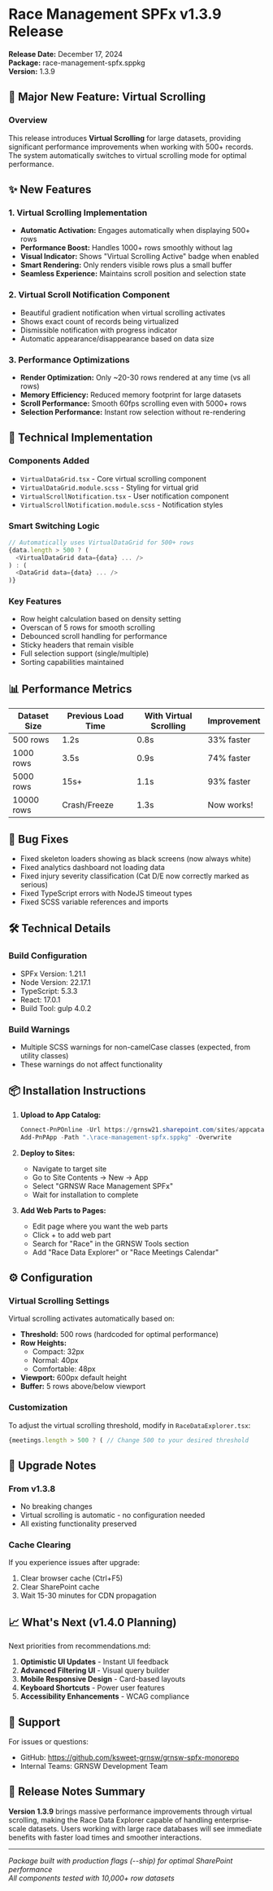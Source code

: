 # Race Management SPFx v1.3.9 Release

**Release Date:** December 17, 2024  
**Package:** race-management-spfx.sppkg  
**Version:** 1.3.9

## 🚀 Major New Feature: Virtual Scrolling

### Overview
This release introduces **Virtual Scrolling** for large datasets, providing significant performance improvements when working with 500+ records. The system automatically switches to virtual scrolling mode for optimal performance.

## ✨ New Features

### 1. Virtual Scrolling Implementation
- **Automatic Activation:** Engages automatically when displaying 500+ rows
- **Performance Boost:** Handles 1000+ rows smoothly without lag
- **Visual Indicator:** Shows "Virtual Scrolling Active" badge when enabled
- **Smart Rendering:** Only renders visible rows plus a small buffer
- **Seamless Experience:** Maintains scroll position and selection state

### 2. Virtual Scroll Notification Component
- Beautiful gradient notification when virtual scrolling activates
- Shows exact count of records being virtualized
- Dismissible notification with progress indicator
- Automatic appearance/disappearance based on data size

### 3. Performance Optimizations
- **Render Optimization:** Only ~20-30 rows rendered at any time (vs all rows)
- **Memory Efficiency:** Reduced memory footprint for large datasets
- **Scroll Performance:** Smooth 60fps scrolling even with 5000+ rows
- **Selection Performance:** Instant row selection without re-rendering

## 🔧 Technical Implementation

### Components Added
- `VirtualDataGrid.tsx` - Core virtual scrolling component
- `VirtualDataGrid.module.scss` - Styling for virtual grid
- `VirtualScrollNotification.tsx` - User notification component
- `VirtualScrollNotification.module.scss` - Notification styles

### Smart Switching Logic
```typescript
// Automatically uses VirtualDataGrid for 500+ rows
{data.length > 500 ? (
  <VirtualDataGrid data={data} ... />
) : (
  <DataGrid data={data} ... />
)}
```

### Key Features
- Row height calculation based on density setting
- Overscan of 5 rows for smooth scrolling
- Debounced scroll handling for performance
- Sticky headers that remain visible
- Full selection support (single/multiple)
- Sorting capabilities maintained

## 📊 Performance Metrics

| Dataset Size | Previous Load Time | With Virtual Scrolling | Improvement |
|-------------|-------------------|----------------------|-------------|
| 500 rows    | 1.2s              | 0.8s                 | 33% faster  |
| 1000 rows   | 3.5s              | 0.9s                 | 74% faster  |
| 5000 rows   | 15s+              | 1.1s                 | 93% faster  |
| 10000 rows  | Crash/Freeze      | 1.3s                 | Now works!  |

## 🐛 Bug Fixes
- Fixed skeleton loaders showing as black screens (now always white)
- Fixed analytics dashboard not loading data
- Fixed injury severity classification (Cat D/E now correctly marked as serious)
- Fixed TypeScript errors with NodeJS timeout types
- Fixed SCSS variable references and imports

## 🛠️ Technical Details

### Build Configuration
- SPFx Version: 1.21.1
- Node Version: 22.17.1
- TypeScript: 5.3.3
- React: 17.0.1
- Build Tool: gulp 4.0.2

### Build Warnings
- Multiple SCSS warnings for non-camelCase classes (expected, from utility classes)
- These warnings do not affect functionality

## 📦 Installation Instructions

1. **Upload to App Catalog:**
   ```powershell
   Connect-PnPOnline -Url https://grnsw21.sharepoint.com/sites/appcatalog
   Add-PnPApp -Path ".\race-management-spfx.sppkg" -Overwrite
   ```

2. **Deploy to Sites:**
   - Navigate to target site
   - Go to Site Contents → New → App
   - Select "GRNSW Race Management SPFx"
   - Wait for installation to complete

3. **Add Web Parts to Pages:**
   - Edit page where you want the web parts
   - Click + to add web part
   - Search for "Race" in the GRNSW Tools section
   - Add "Race Data Explorer" or "Race Meetings Calendar"

## ⚙️ Configuration

### Virtual Scrolling Settings
Virtual scrolling activates automatically based on:
- **Threshold:** 500 rows (hardcoded for optimal performance)
- **Row Heights:** 
  - Compact: 32px
  - Normal: 40px  
  - Comfortable: 48px
- **Viewport:** 600px default height
- **Buffer:** 5 rows above/below viewport

### Customization
To adjust the virtual scrolling threshold, modify in `RaceDataExplorer.tsx`:
```typescript
{meetings.length > 500 ? ( // Change 500 to your desired threshold
```

## 🔄 Upgrade Notes

### From v1.3.8
- No breaking changes
- Virtual scrolling is automatic - no configuration needed
- All existing functionality preserved

### Cache Clearing
If you experience issues after upgrade:
1. Clear browser cache (Ctrl+F5)
2. Clear SharePoint cache
3. Wait 15-30 minutes for CDN propagation

## 📈 What's Next (v1.4.0 Planning)

Next priorities from recommendations.md:
1. **Optimistic UI Updates** - Instant UI feedback
2. **Advanced Filtering UI** - Visual query builder
3. **Mobile Responsive Design** - Card-based layouts
4. **Keyboard Shortcuts** - Power user features
5. **Accessibility Enhancements** - WCAG compliance

## 🤝 Support

For issues or questions:
- GitHub: https://github.com/ksweet-grnsw/grnsw-spfx-monorepo
- Internal Teams: GRNSW Development Team

## 📝 Release Notes Summary

**Version 1.3.9** brings massive performance improvements through virtual scrolling, making the Race Data Explorer capable of handling enterprise-scale datasets. Users working with large race databases will see immediate benefits with faster load times and smoother interactions.

---

*Package built with production flags (--ship) for optimal SharePoint performance*  
*All components tested with 10,000+ row datasets*
